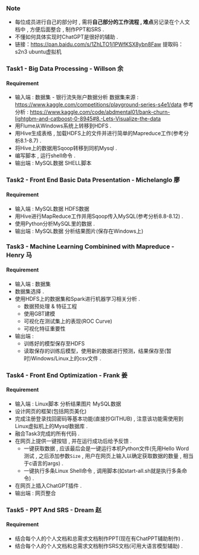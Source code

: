 ### Note

+ 每位成员进行自己的部分时 , 需将**自己部分的工作流程 , 难点**另记录在个人文档中 , 方便后面整合 , 制作PPT和SRS . 
+ 不懂如何具体实现时ChatGPT是很好的辅助 .
+ 链接：https://pan.baidu.com/s/1ZhLTO1j1PWfKSX8ybn8Faw 提取码：s2n3 ubuntu虚拟机 


### Task1 - Big Data Processing - Willson 余

#### Requirement

+ 输入端 : 数据集 - 银行流失账户数据分析 数据集来源 : https://www.kaggle.com/competitions/playground-series-s4e1/data 参考分析 : https://www.kaggle.com/code/abdmental01/bank-churn-lightgbm-and-catboost-0-8945#8.-Lets-Visualize-the-data
+ 用Flume从Windows系统上转移到HDFS . 
+ 用Hive生成表格 , 加载HDFS上的文件并进行简单的Mapreduce工作(参考分析8.1-8.7) . 
+ 将Hive上的数据用Sqoop转移到同机Mysql .
+ 编写脚本 , 运行shell命令 .
+ 输出端 : MySQL数据 SHELL脚本


### Task2 - Front End Basic Data Presentation - Michelanglo 廖

#### Requirement

+ 输入端 : MySQL数据 HDFS数据
+ 用Hive进行MapReduce工作并用Sqoop传入MySQL(参考分析8.8-8.12) . 
+ 使用Python分析MySQL里的数据 .
+ 输出端 : MySQL数据 分析结果图片(保存在Windows上)


### Task3 - Machine Learning Combinined with Mapreduce - Henry 马

#### Requirement

+ 输入端 : 数据集
+ 数据集选择 . 
+ 使用HDFS上的数据集和Spark进行机器学习相关分析 .
  + 数据预处理 & 特征工程
  + 使用GBT建模
  + 可视化在测试集上的表现(ROC Curve)
  + 可视化特征重要性
+ 输出端 :
  + 训练好的模型保存至HDFS
  + 读取保存的训练后模型，使用新的数据进行预测，结果保存至(暂时)Windows/Linux上的csv文件 . 


### Task4 - Front End Optimization - Frank 姜

#### Requirement

+ 输入端 : Linux脚本 分析结果图片 MySQL数据
+ 设计网页的框架(包括网页美化)
+ 完成注册登录找回密码等基本功能(直接抄GITHUB) , 注意该功能需使用到Linux虚拟机上的Mysql数据库 . 
+ 融合Task3完成的所有代码 . 
+ 在网页上提供一键按钮 , 并在运行成功后给予反馈 . 
  + 一键获取数据 , 应该最后会是一键运行本机Python文件(先用Hello Word测试 , 之后添加参数`Size` , 用户在网页上输入以确定获取数据的数量 , 相当于c语言的args) .  
  + 一键执行多条Linux Shell命令 , 调用脚本(如start-all.sh就是执行多条命令) .
+ 在网页上插入ChatGPT插件 .
+ 输出端 : 网页整合


### Task5 - PPT And SRS - Dream 赵

#### Requirement

+ 结合每个人的个人文档和总需求文档制作PPT(现在有ChatPPT辅助制作) . 
+ 结合每个人的个人文档和总需求文档制作SRS文档(可用大语言模型辅助) . 

